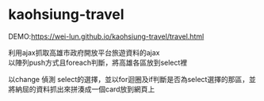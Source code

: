 # kaohsiung-travel
DEMO:https://wei-lun.github.io/kaohsiung-travel/travel.html

利用ajax抓取高雄市政府開放平台旅遊資料的ajax </br>
以陣列push方式且foreach判斷，將高雄各區放到select裡 </br>

以change 偵測 select的選擇，並以for迴圈及if判斷是否為select選擇的那區，並將納屈的資料抓出來拼湊成一個card放到網頁上
